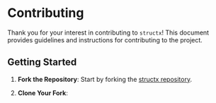 # Contributing

Thank you for your interest in contributing to `structx`! This document provides
guidelines and instructions for contributing to the project.

## Getting Started

1. **Fork the Repository**: Start by forking the
   [structx repository](https://github.com/yourusername/structx).

2. **Clone Your Fork**:
